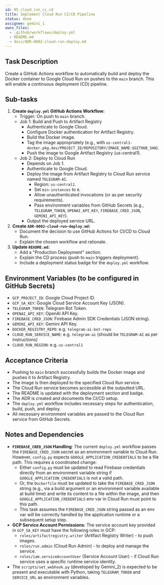 ```yaml
---
id: 05_cloud_run_ci_cd
title: Implement Cloud Run CI/CD Pipeline
status: done
assignee: gemini_1
owns_files:
  - .github/workflows/deploy.yml
  - README.md
  - docs/ADR-0002-cloud-run-deploy.md
---
```


## Task Description

Create a GitHub Actions workflow to automatically build and deploy the Docker container to Google Cloud Run on pushes to the `main` branch. This will enable a continuous deployment (CD) pipeline.

## Sub-tasks

1.  **Create `deploy.yml` GitHub Actions Workflow:**
    *   Trigger: On push to `main` branch.
    *   Job 1: Build and Push to Artifact Registry
        *   Authenticate to Google Cloud.
        *   Configure Docker authentication for Artifact Registry.
        *   Build the Docker image.
        *   Tag the image appropriately (e.g., with `us-central1-docker.pkg.dev/PROJECT_ID/REPOSITORY/IMAGE_NAME:$GITHUB_SHA`).
        *   Push the image to Google Artifact Registry (us-central1).
    *   Job 2: Deploy to Cloud Run
        *   Depends on Job 1.
        *   Authenticate to Google Cloud.
        *   Deploy the image from Artifact Registry to Cloud Run service named `TELEGRAM-AI`.
            *   Region: `us-central1`.
            *   Set `min-instances` to `0`.
            *   Allow unauthenticated invocations (or as per security requirements).
            *   Pass environment variables from GitHub Secrets (e.g., `TELEGRAM_TOKEN`, `OPENAI_API_KEY`, `FIREBASE_CRED_JSON`, `GEMINI_API_KEY`).
        *   Output the deployed service URL.
2.  **Create `ADR-0002-cloud-run-deploy.md`:**
    *   Document the decision to use GitHub Actions for CI/CD to Cloud Run.
    *   Explain the chosen workflow and rationale.
3.  **Update `README.md`:**
    *   Add a "Production Deployment" section.
    *   Explain the CD process (push to `main` triggers deployment).
    *   Include a deployment status badge for the `deploy.yml` workflow.

## Environment Variables (to be configured in GitHub Secrets)

*   `GCP_PROJECT_ID`: Google Cloud Project ID.
*   `GCP_SA_KEY`: Google Cloud Service Account Key (JSON).
*   `TELEGRAM_TOKEN`: Telegram Bot Token.
*   `OPENAI_API_KEY`: OpenAI API Key.
*   `FIREBASE_CRED_JSON`: Firebase Admin SDK Credentials (JSON string).
*   `GEMINI_API_KEY`: Gemini API Key.
*   `DOCKER_REGISTRY_REPO`: e.g. `telegram-ai-bot-repo`
*   `CLOUD_RUN_SERVICE_NAME`: e.g. `telegram-ai` (should be `TELEGRAM-AI` as per instructions)
*   `CLOUD_RUN_REGION`: e.g. `us-central1`

## Acceptance Criteria

*   Pushing to `main` branch successfully builds the Docker image and pushes it to Artifact Registry.
*   The image is then deployed to the specified Cloud Run service.
*   The Cloud Run service becomes accessible at the outputted URL.
*   The README is updated with the deployment section and badge.
*   The ADR is created and documents the CI/CD setup.
*   The `deploy.yml` workflow includes necessary steps for authentication, build, push, and deploy.
*   All necessary environment variables are passed to the Cloud Run service from GitHub Secrets.

## Notes and Dependencies

*   **`FIREBASE_CRED_JSON` Handling**: The current `deploy.yml` workflow passes the `FIREBASE_CRED_JSON` secret as an environment variable to Cloud Run. However, `config.py` expects `GOOGLE_APPLICATION_CREDENTIALS` to be a file path. This requires a coordinated change:
    *   Either `config.py` must be updated to read Firebase credentials directly from an environment variable string if `GOOGLE_APPLICATION_CREDENTIALS` is not a valid path.
    *   Or, the `Dockerfile` must be updated to take the `FIREBASE_CRED_JSON` string (e.g., via a build argument or an environment variable available at build time) and write its content to a file within the image, and then `GOOGLE_APPLICATION_CREDENTIALS` env var in Cloud Run must point to this path.
    *   This task assumes the `FIREBASE_CRED_JSON` string passed as an env var will be correctly handled by the application runtime or a subsequent setup step.
*   **GCP Service Account Permissions**: The service account key provided in `GCP_SA_KEY` must have the following roles in GCP:
    *   `roles/artifactregistry.writer` (Artifact Registry Writer) - to push images.
    *   `roles/run.admin` (Cloud Run Admin) - to deploy and manage the service.
    *   `roles/iam.serviceAccountUser` (Service Account User) - if Cloud Run service uses a specific runtime service identity.
*   The `scripts/set_webhook.py` (developed by Gemini_2) is expected to be present and executable with Python, taking `TELEGRAM_TOKEN` and `SERVICE_URL` as environment variables. 